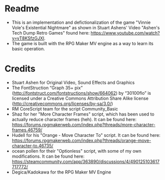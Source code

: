 # Readme
* This is an implementation and defictionalization of the game "Vinnie Vole's Existential Nightmare" as shown in Stuart Ashens' Video "Ashen's Tech Dump Retro Games" found here: https://www.youtube.com/watch?v=vT8KSfzGJXI.
* The game is built with the RPG Maker MV engine as a way to learn its basic operation.
# Credits
* Stuart Ashen for Original Video, Sound Effects and Graphics
* The FontStruction “Graph 35+ pix” (http://fontstruct.com/fontstructions/show/664062) by “30100flo” is licensed under a Creative Commons Attribution Share Alike license (http://creativecommons.org/licenses/by-sa/3.0/)
* RM CoreScript team for the script Community_Basic
* Shaz for her "More Character Frames" script, which has been used to actually reduce character frames (heh). It can be found here: https://forums.rpgmakerweb.com/index.php?threads/more-character-frames.46759/
* Hudell for his "Orange - Move Character To" script. It can be found here: https://forums.rpgmakerweb.com/index.php?threads/orange-move-character-to.46735/
* ocean pollen for their "Optionless" script, with some of my own modifications. It can be found here: https://steamcommunity.com/app/363890/discussions/4/490125103617717772/
* Degica/Kadokawa for the RPG Maker MV Engine
